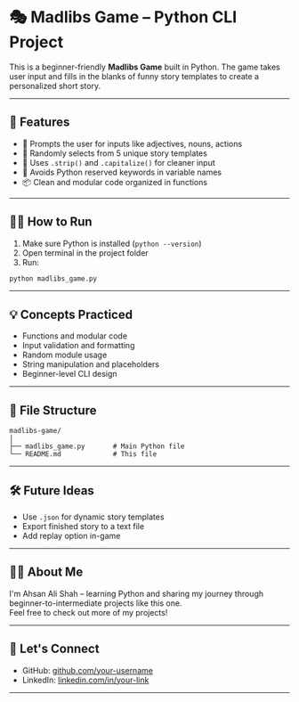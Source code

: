 
# 🎭 Madlibs Game – Python CLI Project

This is a beginner-friendly **Madlibs Game** built in Python. The game takes user input and fills in the blanks of funny story templates to create a personalized short story.

---

## 🚀 Features

- 🎨 Prompts the user for inputs like adjectives, nouns, actions
- 🔁 Randomly selects from 5 unique story templates
- 🧹 Uses `.strip()` and `.capitalize()` for cleaner input
- 🧠 Avoids Python reserved keywords in variable names
- 📦 Clean and modular code organized in functions

---

## 🧑‍💻 How to Run

1. Make sure Python is installed (`python --version`)
2. Open terminal in the project folder
3. Run:

```bash
python madlibs_game.py
```

---

## 💡 Concepts Practiced

- Functions and modular code
- Input validation and formatting
- Random module usage
- String manipulation and placeholders
- Beginner-level CLI design

---

## 📁 File Structure

```
madlibs-game/
│
├── madlibs_game.py       # Main Python file
└── README.md             # This file
```

---

## 🛠️ Future Ideas

- Use `.json` for dynamic story templates
- Export finished story to a text file
- Add replay option in-game

---

## 🧑‍🎓 About Me

I'm Ahsan Ali Shah – learning Python and sharing my journey through beginner-to-intermediate projects like this one.  
Feel free to check out more of my projects!

---

## 🔗 Let's Connect

- GitHub: [github.com/your-username](https://github.com/your-username)
- LinkedIn: [linkedin.com/in/your-link](https://linkedin.com/in/your-link)

---
